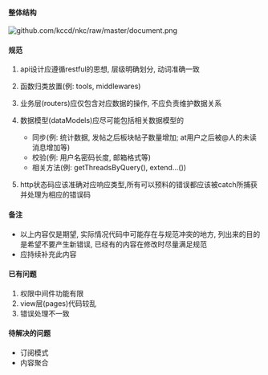 #### 整体结构
![github.com/kccd/nkc/raw/master/document.png]()

#### 规范

1. api设计应遵循restful的思想, 层级明确划分, 动词准确一致

2. 函数归类放置(例: tools, middlewares)

3. 业务层(routers)应仅包含对应数据的操作, 不应负责维护数据关系

4. 数据模型(dataModels)应尽可能包括相关数据模型的
    + 同步(例: 统计数据, 发帖之后板块帖子数量增加; at用户之后被@人的未读消息增加等)
    + 校验(例: 用户名密码长度, 邮箱格式等)
    + 相关方法(例: getThreadsByQuery(), extend...())

5. http状态码应该准确对应响应类型,所有可以预料的错误都应该被catch所捕获并处理为相应的错误码

#### 备注
+ 以上内容仅是期望, 实际情况代码中可能存在与规范冲突的地方, 列出来的目的是希望不要产生新错误,
已经有的内容在修改时尽量满足规范
+ 应持续补充此内容

#### 已有问题
1. 权限中间件功能有限
2. view层(pages)代码较乱
3. 错误处理不一致

#### 待解决的问题
+ 订阅模式
+ 内容聚合